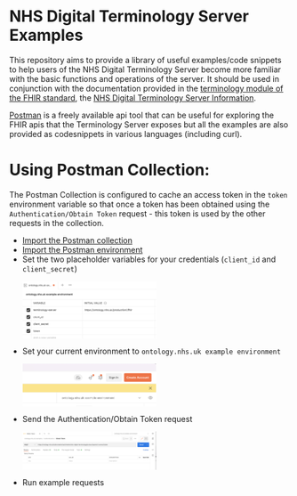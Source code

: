 # NHS Digital Terminology Server Examples

This repository aims to provide a library of useful examples/code snippets to help users of the NHS Digital Terminology Server become more familiar with the basic functions and operations of the server. It should be used in conjunction with the documentation provided in the [terminology module of the FHIR standard](https://www.hl7.org/fhir/terminology-module.html), the [NHS Digital Terminology Server Information](https://digital.nhs.uk/services/terminology-servers).

[Postman](https://www.postman.com/downloads/) is a freely available api tool that can be useful for exploring the FHIR apis that the Terminology Server exposes but all the examples are also provided as codesnippets in various languages (including curl).

# Using Postman Collection:
The Postman Collection is configured to cache an access token in the `token` environment variable so that once a token has been obtained using the `Authentication/Obtain Token` request - this token is used by the other requests in the collection.

* [Import the Postman collection](https://learning.postman.com/docs/getting-started/importing-and-exporting-data/#importing-data-into-postman)
* [Import the Postman environment](https://learning.postman.com/docs/getting-started/importing-and-exporting-data/#importing-data-into-postman)
* Set the two placeholder variables for your credentials (`client_id` and `client_secret`) <p><img align="center" width="50%" height="50%" src="./images/set_variables.png">
* Set your current environment to `ontology.nhs.uk example environment` <p><img align="center" width="50%" height="50%" src="./images/set_environment.png">
* Send the Authentication/Obtain Token request <p><img align="center" width="50%" height="50%" src="./images/obtain_token.png">
* Run example requests
